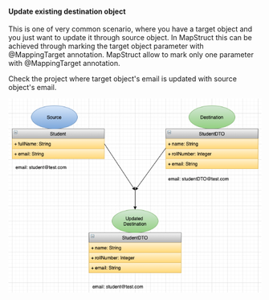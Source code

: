 #### Update existing destination object 

This is one of very common scenario, where you have a target object and you just want to update it through source object.
In MapStruct this can be achieved through marking the target object parameter with @MappingTarget annotation.
MapStruct allow to mark only one parameter with @MappingTarget annotation.

Check the project where target object's email is updated with source object's email.

![mapperClass](./updateExistingObject.png)
